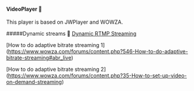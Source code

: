#### VideoPlayer :rabbit:
This player is based on JWPlayer and WOWZA.

#####Dynamic streams :eyes:
[Dynamic RTMP Streaming](https://support.jwplayer.com/customer/portal/articles/1430398-dynamic-rtmp-streaming)

[How to do adaptive bitrate streaming 1] (https://www.wowza.com/forums/content.php?546-How-to-do-adaptive-bitrate-streaming#abr_live) 

[How to do adaptive bitrate streaming 2] (https://www.wowza.com/forums/content.php?35-How-to-set-up-video-on-demand-streaming)
